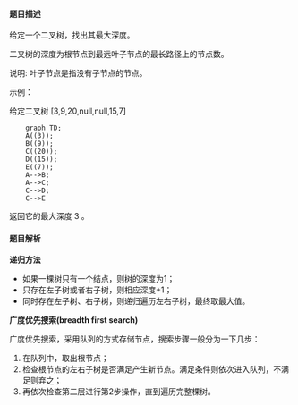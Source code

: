 #### 题目描述

给定一个二叉树，找出其最大深度。

二叉树的深度为根节点到最远叶子节点的最长路径上的节点数。

说明: 叶子节点是指没有子节点的节点。

示例：


给定二叉树 [3,9,20,null,null,15,7]

```mermaid
    graph TD;
    A((3));
    B((9));
    C((20));
    D((15));
    E((7));
    A-->B;
    A-->C;
    C-->D;
    C-->E
```
返回它的最大深度 3 。

#### 题目解析

**递归方法**

* 如果一棵树只有一个结点，则树的深度为1；
* 只存在左子树或者右子树，则相应深度+1；
* 同时存在左子树、右子树，则递归遍历左右子树，最终取最大值。


**广度优先搜索(breadth first search)**

广度优先搜索，采用队列的方式存储节点，搜索步骤一般分为一下几步：

1. 在队列中，取出根节点；
2. 检查根节点的左右子树是否满足产生新节点。满足条件则依次进入队列，不满足则弃之；
3. 再依次检查第二层进行第2步操作，直到遍历完整棵树。



